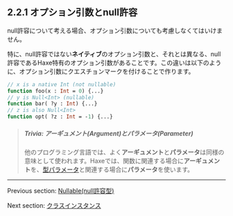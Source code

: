 ## 2.2.1 オプション引数とnull許容

null許容について考える場合、オプション引数についても考慮しなくてはいけません。

特に、null許容ではない**ネイティブ**のオプション引数と、それとは異なる、null許容であるHaxe特有のオプション引数があることです。この違いは以下のように、オプション引数にクエスチョンマークを付けることで作ります。

```haxe
// x is a native Int (not nullable)
function foo(x : Int = 0) {...}
// y is Null<Int> (nullable)
function bar( ?y : Int) {...}
// z is also Null<Int>
function opt( ?z : Int = -1) {...}
```

> ##### Trivia: アーギュメント(Argument)とパラメータ(Parameter)
>
> 他のプログラミング言語では、よく**アーギュメント**と**パラメータ**は同様の意味として使われます。Haxeでは、関数に関連する場合に**アーギュメント**を、[型パラメータ](type-system-type-parameters.md)と関連する場合に**パラメータ**を使います。

---

Previous section: [Nullable(null許容型)](types-nullability.md)

Next section: [クラスインスタンス](types-class-instance.md)